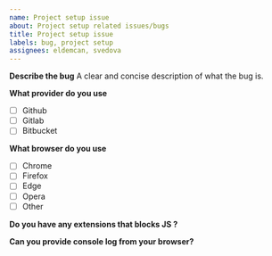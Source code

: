 ```yaml
---
name: Project setup issue
about: Project setup related issues/bugs
title: Project setup issue
labels: bug, project setup
assignees: eldemcan, svedova
---
```


**Describe the bug**
A clear and concise description of what the bug is.

**What provider do you use**

- [ ] Github
- [ ] Gitlab
- [ ] Bitbucket

**What browser do you use**

- [ ] Chrome
- [ ] Firefox
- [ ] Edge
- [ ] Opera
- [ ] Other

**Do you have any extensions that blocks JS ?**

**Can you provide console log from your browser?**
